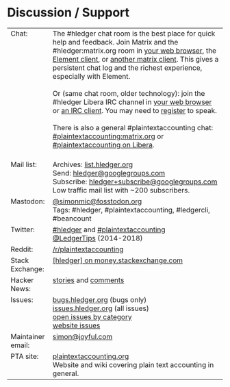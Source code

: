 <a name="help"></a><a name="help-feedback"></a>

# Discussion / Support

<div>
<table>
  <tr valign=top>
    <td>Chat:</td>
    <td>
      The #hledger chat room is the best place for quick help and feedback.
      Join Matrix and the #hledger:matrix.org room
      in <a href="http://matrix.hledger.org">your web browser</a>,
      the <a href=https://element.io">Element client</a>,
      or <a href="https://matrix.org/clients">another matrix client</a>.
      This gives a persistent chat log and the richest experience, especially with Element.
      <br>
      <br>
      <!-- (<a href="https://view.matrix.org/room/ !GYlETOAdUBSCcvnEMY:matrix.org">Public chat log</a>) <br> -->
      Or (same chat room, older technology):
      join the #hledger Libera IRC channel
      in <a href="http://irc.hledger.org">your web browser</a>
      or <a href="https://libera.chat/guides/clients">an IRC client</a>.
      You may need to <a href="https://libera.chat/guides/registration">register</a> to speak.<br>
      <!-- (Shortcuts: <a href="http://matrix.hledger.org">http://matrix.hledger.org</a>, <a href="http://irc.hledger.org">http://irc.hledger.org</a>.)<br> -->
      <br>
      There is also a general #plaintextaccounting chat:
      <a href="https://matrix.to/#/#plaintextaccounting:matrix.org">#plaintextaccounting:matrix.org</a>
      or <a href="https://web.libera.chat/#plaintextaccounting">#plaintextaccounting on Libera</a>.
      <br>
      <br>
    </td>
  </tr>
  <tr valign=top>
    <td>Mail list:</td>
    <td>
      Archives: <a href="http://list.hledger.org">list.hledger.org</a><br>
      Send: <a href="mailto:hledger@googlegroups.com">hledger@googlegroups.com</a><br>
      Subscribe: <a href="mailto:hledger+subscribe@googlegroups.com">hledger+subscribe@googlegroups.com</a><br>
      Low traffic mail list with ~200 subscribers.
    </td>
  </tr>
  <tr valign=top>
    <td>Mastodon:</td>
    <td>
      <a href="https://fosstodon.org/@simonmic">@simonmic@fosstodon.org</a>
	  <br>
	  Tags: #hledger, #plaintextaccounting, #ledgercli, #beancount
    </td>
  </tr>
  <tr valign=top>
    <td>Twitter:</td>
    <td>
      <a href="https://twitter.com/search?q=%23hledger&amp;src=typed_query&amp;f=live">#hledger</a> and
      <a href="https://twitter.com/search?q=%23plaintextaccounting&amp;src=typed_query&amp;f=live">#plaintextaccounting</a><br>
      <a href="https://twitter.com/LedgerTips">@LedgerTips</a> (2014-2018)
    </td>
  </tr>
  <tr valign=top>
    <td>Reddit:</td>
    <td>
      <a href="https://www.reddit.com/r/plaintextaccounting/">/r/plaintextaccounting</a>
    </td>
  </tr>
  <tr valign=top>
    <td>Stack Exchange:</td>
    <td>
      <a href="https://money.stackexchange.com/questions/tagged/hledger?tab=newest">[hledger] on money.stackexchange.com</a>
    </td>
  </tr>
  <tr valign=top>
    <td>Hacker News:</td>
    <td>
      <a href="https://hn.algolia.com/?query=hledger&amp;sort=byDate&amp;prefix&amp;page=0&amp;dateRange=all&amp;type=story">stories</a> and <a href="https://hn.algolia.com/?query=hledger&amp;sort=byDate&amp;prefix=false&amp;page=0&amp;dateRange=all&amp;type=comment">comments</a>
    </td>
  </tr>
  <tr valign=top>
    <td>Issues:</td>
    <td>
      <a href="http://bugs.hledger.org">bugs.hledger.org</a> (bugs only)<br>
      <a href="http://issues.hledger.org">issues.hledger.org</a> (all issues)<br>
      <a href="ISSUES.html">open issues by category</a><br>
      <a href="https://github.com/simonmichael/hledger_site/issues?utf8=%E2%9C%93&amp;q=">website issues</a>
    </td>
  </tr>
  <tr valign=top>
    <td>Maintainer email:</td>
    <td>
      <a href="mailto:simon@joyful.com">simon@joyful.com</a>
    </td>
  </tr>
  <tr valign=top>
    <td>PTA site:</td>
    <td>
      <a href="https://plaintextaccounting.org">plaintextaccounting.org</a><br>
      Website and wiki covering plain text accounting in general.<br>
    </td>
  </tr>
</table>
</div>


